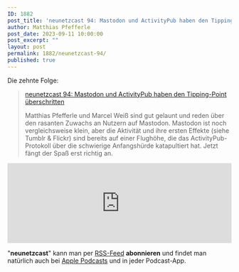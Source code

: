 ```yaml
---
ID: 1882
post_title: 'neunetzcast 94: Mastodon und ActivityPub haben den Tipping-Point überschritten'
author: Matthias Pfefferle
post_date: 2023-09-11 10:00:00
post_excerpt: ""
layout: post
permalink: 1882/neunetzcast-94/
published: true
---
```


Die zehnte Folge:

> [neunetzcast 94: Mastodon und ActivityPub haben den Tipping-Point überschritten](http://neunetz.fm/neunetzcast-94-mastodon-und-activitypub-haben-den-tipping-point-ueberschritten/)
>
> Matthias Pfefferle und Marcel Weiß sind gut gelaunt und reden über den rasanten Zuwachs an Nutzern auf Mastodon. Mastodon ist noch vergleichsweise klein, aber die Aktivität und ihre ersten Effekte (siehe Tumblr & Flickr) sind bereits auf einer Flughöhe, die das ActivityPub-Protokoll über die schwierige Anfangshürde katapultiert hat.
> Jetzt fängt der Spaß erst richtig an.

<iframe width="100%" height="180" frameborder="no" scrolling="no" seamless src="https://share.transistor.fm/e/a6d89d33"></iframe>

"**neunetzcast**" kann man per [RSS-Feed](http://feed.neunetz.fm/master) **abonnieren** und findet man natürlich auch bei [Apple Podcasts](https://itunes.apple.com/de/podcast/neunetz.fm/id937733035) und in jeder Podcast-App.